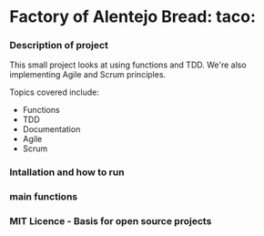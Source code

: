 # Factory of Alentejo Bread: taco:

### Description of project
This small project looks at using functions and TDD.
We're also implementing Agile and Scrum principles.

Topics covered include:
- Functions
- TDD
- Documentation
- Agile
- Scrum

### Intallation and how to run

### main functions

### MIT Licence - Basis for open source projects

